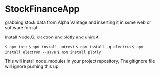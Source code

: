 # StockFinanceApp
grabbing stock data from Alpha Vantage and inserting it in some web or software format

Install NodeJS, electron and plotly and unirest

` $ npm init `
` $ npm install unirest `
` $ npm install -g electron `
` $ npm install electron --save `
` $ npm install plotly `

This will install node_modules in your project repository, The gitignore file will ignore pushing this up.
